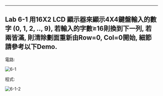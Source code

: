 ____
Lab 6-1 用16X2 LCD 顯示器來顯示4X4鍵盤輸入的數字 (0, 1, 2, .., 9), 若輸入的字數≥16則換到下一列, 若兩皆滿, 則清除劃面重新由Row=0, Col=0開始, 細節請參考以下Demo.
----
電路:

![6-1](https://user-images.githubusercontent.com/89326999/145576250-9d8f2844-643d-46dd-b05e-aa18f45f0ba5.png)

程式:

![6-1-2](https://user-images.githubusercontent.com/89326999/145576279-a6e85f5a-d183-4f00-a43a-162048118050.png)
